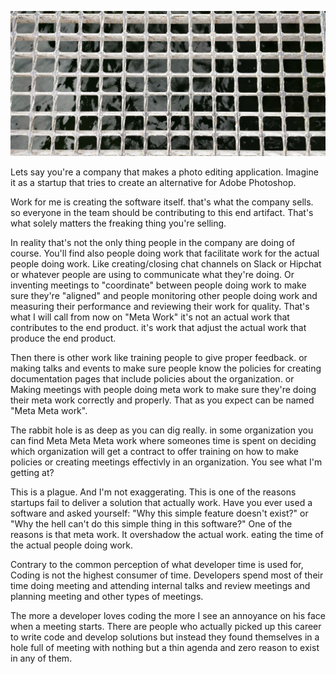 ![](/public/139418066_1050912945385953_4786806288650608936_n.jpg)

Lets say you're a company that makes a photo editing application. Imagine it as
a startup that tries to create an alternative for Adobe Photoshop.

Work for me is creating the software itself. that's what the company sells. so
everyone in the team should be contributing to this end artifact. That's what
solely matters the freaking thing you're selling.

In reality that's not the only thing people in the company are doing of course.
You'll find also people doing work that facilitate work for the actual people
doing work. Like creating/closing chat channels on Slack or Hipchat or whatever
people are using to communicate what they're doing. Or inventing meetings to
"coordinate" between people doing work to make sure they're "aligned" and people
monitoring other people doing work and measuring their performance and reviewing
their work for quality. That's what I will call from now on "Meta Work" it's not
an actual work that contributes to the end product. it's work that adjust the
actual work that produce the end product.

Then there is other work like training people to give proper feedback. or making
talks and events to make sure people know the policies for creating
documentation pages that include policies about the organization. or Making
meetings with people doing meta work to make sure they're doing their meta work
correctly and properly. That as you expect can be named "Meta Meta work".

The rabbit hole is as deep as you can dig really. in some organization you can
find Meta Meta Meta work where someones time is spent on deciding which
organization will get a contract to offer training on how to make policies or
creating meetings effectivly in an organization. You see what I'm getting at?

This is a plague. And I'm not exaggerating. This is one of the reasons startups
fail to deliver a solution that actually work. Have you ever used a software and
asked yourself: "Why this simple feature doesn't exist?" or "Why the hell can't
do this simple thing in this software?" One of the reasons is that meta work. It
overshadow the actual work. eating the time of the actual people doing work.

Contrary to the common perception of what developer time is used for, Coding is
not the highest consumer of time. Developers spend most of their time doing
meeting and attending internal talks and review meetings and planning meeting
and other types of meetings.

The more a developer loves coding the more I see an annoyance on his face when a
meeting starts. There are people who actually picked up this career to write
code and develop solutions but instead they found themselves in a hole full of
meeting with nothing but a thin agenda and zero reason to exist in any of them.
